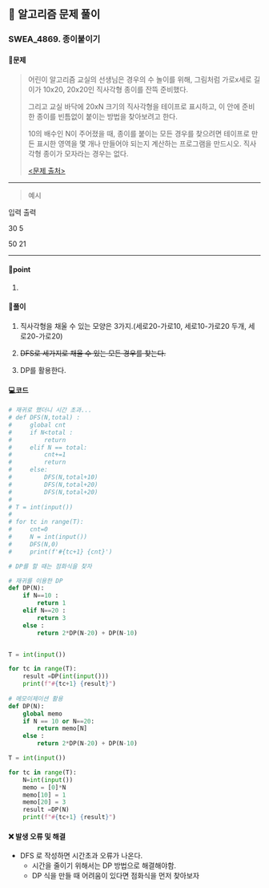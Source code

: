 ## 🐌 알고리즘 문제 풀이

### SWEA_4869. 종이붙이기

#### 📒문제

> 어린이 알고리즘 교실의 선생님은 경우의 수 놀이를 위해, 그림처럼 가로x세로 길이가 10x20, 20x20인 직사각형 종이를 잔뜩 준비했다.
>
> 그리고 교실 바닥에 20xN 크기의 직사각형을 테이프로 표시하고, 이 안에 준비한 종이를 빈틈없이 붙이는 방법을 찾아보려고 한다. 
>
> 10의 배수인 N이 주어졌을 때, 종이를 붙이는 모든 경우를 찾으려면 테이프로 만든 표시한 영역을 몇 개나 만들어야 되는지 계산하는 프로그램을 만드시오. 직사각형 종이가 모자라는 경우는 없다.
>
> [<문제 출처>](https://swexpertacademy.com/main/learn/course/lectureProblemViewer.do)



---

> 예시

 입력						 출력  

 30							5

 50						    21

----




#### 🚀point

1. 

   


#### 🔎풀이

1. 직사각형을 채울 수 있는 모양은 3가지.(세로20-가로10, 세로10-가로20 두개, 세로20-가로20)

1. ~~DFS로 세가지로 채울 수 있는 모든 경우를 찾는다.~~

1. DP를 활용한다.

   


#### 💻코드

```python
# 재귀로 했더니 시간 초과...
# def DFS(N,total) :
#     global cnt
#     if N<total :
#         return
#     elif N == total:
#         cnt+=1
#         return
#     else:
#         DFS(N,total+10)
#         DFS(N,total+20)
#         DFS(N,total+20)
#
# T = int(input())
#
# for tc in range(T):
#     cnt=0
#     N = int(input())
#     DFS(N,0)
#     print(f'#{tc+1} {cnt}')

# DP를 할 때는 점화식을 찾자

# 재귀를 이용한 DP
def DP(N):
    if N==10 :
        return 1
    elif N==20 :
        return 3
    else :
        return 2*DP(N-20) + DP(N-10)


T = int(input())

for tc in range(T):
    result =DP(int(input()))
    print(f"#{tc+1} {result}")
    
# 메모이제이션 활용
def DP(N):
    global memo
    if N == 10 or N==20:
        return memo[N]
    else :
        return 2*DP(N-20) + DP(N-10)

T = int(input())

for tc in range(T):
    N=int(input())
    memo = [0]*N
    memo[10] = 1
    memo[20] = 3
    result =DP(N)
    print(f"#{tc+1} {result}")
```



#### ❌ 발생 오류 및 해결

- DFS 로 작성하면 시간초과 오류가 나온다.
  - 시간을 줄이기 위해서는 DP 방법으로 해결해야함.
  - DP 식을 만들 때 어려움이 있다면 점화식을 먼저 찾아보자
  

